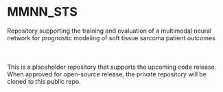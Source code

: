 # MMNN_STS

Repository supporting the training and evaluation of a multimodal neural network for prognostic modeling of soft tissue sarcoma patient outcomes\
\
\
\
This is a placeholder repository that supports the upcoming code release. When approved for open-source release, the private repository will be cloned to this public repo.
